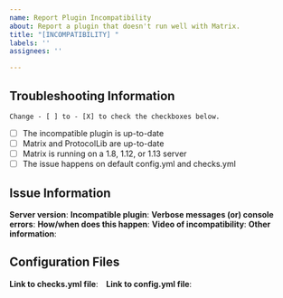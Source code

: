 ```yaml
---
name: Report Plugin Incompatibility
about: Report a plugin that doesn't run well with Matrix.
title: "[INCOMPATIBILITY] "
labels: ''
assignees: ''

---
```


## Troubleshooting Information
`Change - [ ] to - [X] to check the checkboxes below.`
- [ ] The incompatible plugin is up-to-date
- [ ] Matrix and ProtocolLib are up-to-date
- [ ] Matrix is running on a 1.8, 1.12, or 1.13 server
- [ ] The issue happens on default config.yml and checks.yml

## Issue Information
**Server version**: 
**Incompatible plugin**: 
**Verbose messages (or) console errors**: 
**How/when does this happen**: 
**Video of incompatibility**: 
**Other information**: 

## Configuration Files
**Link to checks.yml file**:⠀
**Link to config.yml file**:⠀
